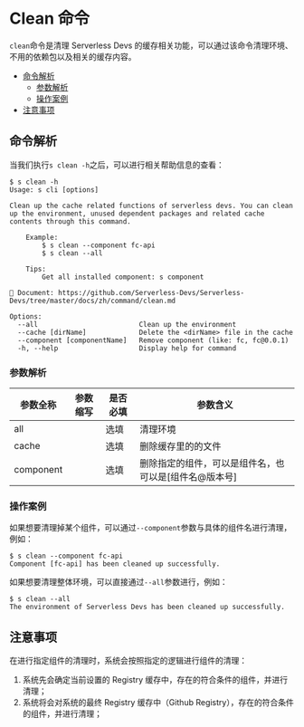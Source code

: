 # Clean 命令

`clean`命令是清理 Serverless Devs 的缓存相关功能，可以通过该命令清理环境、不用的依赖包以及相关的缓存内容。

- [命令解析](#命令解析)
    - [参数解析](#参数解析)
    - [操作案例](#操作案例)
- [注意事项](#注意事项)

## 命令解析

当我们执行`s clean -h`之后，可以进行相关帮助信息的查看：

```shell script
$ s clean -h
Usage: s cli [options]

Clean up the cache related functions of serverless devs. You can clean up the environment, unused dependent packages and related cache contents through this command.
    
    Example:
        $ s clean --component fc-api
        $ s clean --all

    Tips:
        Get all installed component: s component

📖 Document: https://github.com/Serverless-Devs/Serverless-Devs/tree/master/docs/zh/command/clean.md

Options:
  --all                         Clean up the environment
  --cache [dirName]             Delete the <dirName> file in the cache
  --component [componentName]   Remove component (like: fc, fc@0.0.1)
  -h, --help                    Display help for command
```

### 参数解析

| 参数全称 | 参数缩写 | 是否必填 | 参数含义 |
|-----|-----|-----|-----|
| all |  | 选填 | 清理环境 |
| cache |  | 选填 | 删除缓存里的的<dirName>文件 |
| component |  | 选填 | 删除指定的组件，可以是组件名，也可以是[组件名@版本号] |

### 操作案例

如果想要清理掉某个组件，可以通过`--component`参数与具体的组件名进行清理，例如：

```shell script
$ s clean --component fc-api
Component [fc-api] has been cleaned up successfully.
```

如果想要清理整体环境，可以直接通过`--all`参数进行，例如：

```shell script
$ s clean --all       
The environment of Serverless Devs has been cleaned up successfully.
```

## 注意事项

在进行指定组件的清理时，系统会按照指定的逻辑进行组件的清理：
1. 系统先会确定当前设置的 Registry 缓存中，存在的符合条件的组件，并进行清理；
2. 系统将会对系统的最终 Registry 缓存中（Github Registry），存在的符合条件的组件，并进行清理；